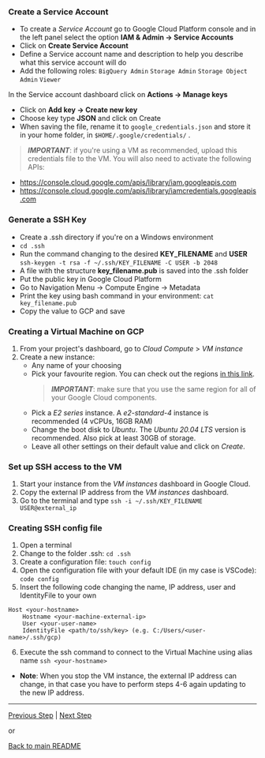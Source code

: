 ### Create a Service Account
- To create a _Service Account_ go to Google Cloud Platform console and in the left panel select the option **IAM & Admin -> Service Accounts**
- Click on **Create Service Account**
- Define a Service account name and description to help you describe what this service account will do
- Add the following roles:
`BigQuery Admin`
`Storage Admin`
`Storage Object Admin`
`Viewer`

In the Service account dashboard click on **Actions -> Manage keys**
- Click on **Add key -> Create new key**
- Choose key type **JSON** and click on Create
- When saving the file, rename it to `google_credentials.json` and store it in your home folder, in `$HOME/.google/credentials/` .
> ***IMPORTANT***: if you're using a VM as recommended, upload this credentials file to the VM.
You will also need to activate the following APIs:
* https://console.cloud.google.com/apis/library/iam.googleapis.com
* https://console.cloud.google.com/apis/library/iamcredentials.googleapis.com

### Generate a SSH Key

- Create a .ssh directory if you're on a Windows environment
- ```cd .ssh ```
- Run the command changing to the desired **KEY_FILENAME** and **USER** ```ssh-keygen -t rsa -f ~/.ssh/KEY_FILENAME -C USER -b 2048```
- A file with the structure **key_filename.pub** is saved into the .ssh folder
- Put the public key in Google Cloud Platform
- Go to Navigation Menu -> Compute Engine -> Metadata
- Print the key using bash command in your environment: ```cat key_filename.pub ```
- Copy the value to GCP and save

### Creating a Virtual Machine on GCP

1. From your project's dashboard, go to _Cloud Compute_ > _VM instance_
1. Create a new instance:
    * Any name of your choosing
    * Pick your favourite region. You can check out the regions [in this link](https://cloud.google.com/about/locations).
        > ***IMPORTANT***: make sure that you use the same region for all of your Google Cloud components.
    * Pick a _E2 series_ instance. A _e2-standard-4_ instance is recommended (4 vCPUs, 16GB RAM)
    * Change the boot disk to _Ubuntu_. The _Ubuntu 20.04 LTS_ version is recommended. Also pick at least 30GB of storage.
    * Leave all other settings on their default value and click on _Create_.

### Set up SSH access to the VM

1. Start your instance from the _VM instances_ dashboard in Google Cloud.
1. Copy the external IP address from the _VM instances_ dashboard.
2. Go to the terminal and type ```ssh -i ~/.ssh/KEY_FILENAME USER@external_ip```

### Creating SSH config file

1. Open a terminal
2. Change to the folder .ssh: ```cd .ssh```
3. Create a configuration file: ```touch config```
4. Open the configuration file with your default IDE (in my case is VSCode): ```code config```
5. Insert the following code changing the name, IP address, user and IdentityFile to your own
```
Host <your-hostname>
    Hostname <your-machine-external-ip>
    User <your-user-name>
    IdentityFile <path/to/ssh/key> (e.g. C:/Users/<user-name>/.ssh/gcp)
```
6. Execute the ssh command to connect to the Virtual Machine using alias name
```ssh <your-hostname>```
- **Note**: When you stop the VM instance, the external IP address can change, in that case you have to perform steps 4-6 again updating to the new IP address.

---

[Previous Step](prerequisites.md) | [Next Step](infrastructure.md)

or

[Back to main README](../README.md)
